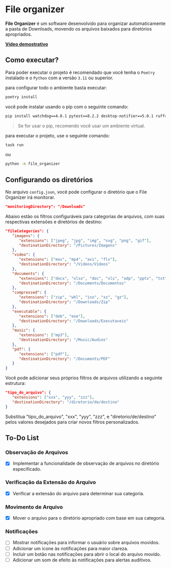 # File organizer

**File Organizer** é um software desenvolvido para organizar automaticamente a pasta de Downloads, movendo os arquivos baixados para diretórios apropriados.

[**Vídeo demostrativo**](https://imgur.com/1BWkeLL)

## Como executar?

Para poder executar o projeto é recomendado que você tenha o `Poetry` instalado e o `Python` com a versão `3.11` ou superior.

para configurar todo o ambiente basta executar:

```bash
poetry install
```

você pode instalar usando o pip com o seguinte comando:

```bash
pip install watchdog==4.0.1 pytest==8.2.2 desktop-notifier==5.0.1 ruff==0.6.2 taskipy==1.13.0
```

> Se for usar o pip, recomendo você usar um ambiente virtual.

para executar o projeto, use o seguinte comando:

```bash
task run
```

ou 

```bash
python -m file_organizer
```

## Configurando os diretórios

No arquivo `config.json`, você pode configurar o diretório que o File Organizer irá monitorar.

```json
"monitoringDirectory": "/Downloads"
```

Abaixo estão os filtros configuráveis para categorias de arquivos, com suas respectivas extensões e diretórios de destino:

```json
"fileCategories": {
   "imagens": {
      "extensions": ["jpeg", "jpg", "img", "svg", "png", "gif"],
      "destinationDirectory": "/Pictures/Imagens"
   },
   "video": {
      "extensions": ["mov", "mp4", "avi", "flv"],
      "destinationDirectory": "/Videos/Videos"
   },
   "documents": {
      "extensions": ["docx", "xlsx", "doc", "xls", "odp", "pptx", "txt"],
      "destinationDirectory": "/Documents/Documentos"
   },
   "compressed": {
      "extensions": ["zip", "whl", "iso", "xz", "gz"],
      "destinationDirectory": "/Downloads/Zip"
   },
   "executable": {
      "extensions": ["deb", "exe"],
      "destinationDirectory": "/Downloads/Executaveis"
   },
   "music": {
      "extensions": ["mp3"],
      "destinationDirectory": "/Music/Audios"
   },
   "pdf": {
      "extensions": ["pdf"],
      "destinationDirectory": "/Documents/PDF"
   }
}
```

Você pode adicionar seus próprios filtros de arquivos utilizando a seguinte estrutura:

```json
"tipo_do_arquivo": {
   "extensions": ["xxx", "yyy", "zzz"],
   "destinationDirectory": "/diretorio/de/destino"
}
```

Substitua "tipo_do_arquivo", "xxx", "yyy", "zzz", e "diretorio/de/destino" pelos valores desejados para criar novos filtros personalizados.

## To-Do List

### Observação de Arquivos
- [x] Implementar a funcionalidade de observação de arquivos no diretório especificado.

### Verificação da Extensão do Arquivo
- [x] Verificar a extensão do arquivo para determinar sua categoria.

### Movimento de Arquivo
- [x] Mover o arquivo para o diretório apropriado com base em sua categoria.

### Notificações
- [ ] Mostrar notificações para informar o usuário sobre arquivos movidos.
- [ ] Adicionar um ícone às notificações para maior clareza.
- [ ] Incluir um botão nas notificações para abrir o local do arquivo movido.
- [ ] Adicionar um som de efeito às notificações para alertas auditivos.
